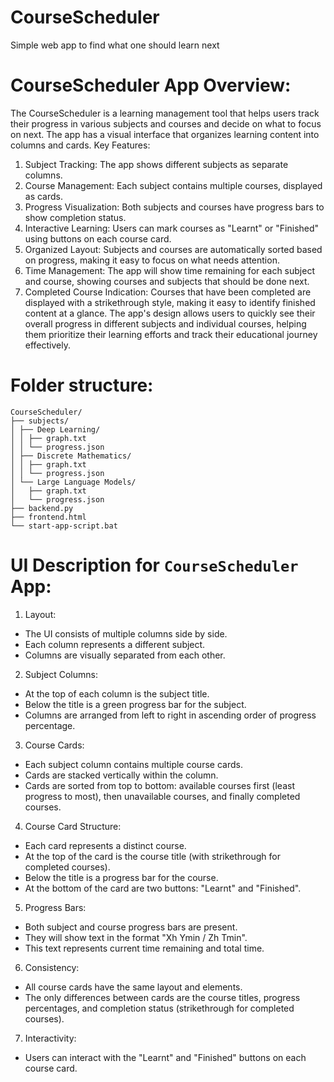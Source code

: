 # CourseScheduler
Simple web app to find what one should learn next

# CourseScheduler App Overview:
The CourseScheduler is a learning management tool that helps users track their progress in various subjects and courses and decide on what to focus on next. The app has a visual interface that organizes learning content into columns and cards. Key Features:
1. Subject Tracking: The app shows different subjects as separate columns.
2. Course Management: Each subject contains multiple courses, displayed as cards.
3. Progress Visualization: Both subjects and courses have progress bars to show completion status.
4. Interactive Learning: Users can mark courses as "Learnt" or "Finished" using buttons on each course card.
5. Organized Layout: Subjects and courses are automatically sorted based on progress, making it easy to focus on what needs attention.
6. Time Management: The app will show time remaining for each subject and course, showing courses and subjects that should be done next.
7. Completed Course Indication: Courses that have been completed are displayed with a strikethrough style, making it easy to identify finished content at a glance.
The app's design allows users to quickly see their overall progress in different subjects and individual courses, helping them prioritize their learning efforts and track their educational journey effectively.
# Folder structure:
```
CourseScheduler/
├── subjects/
│ ├── Deep Learning/
│ │ ├── graph.txt
│ │ └── progress.json
│ ├── Discrete Mathematics/
│ │ ├── graph.txt
│ │ └── progress.json
│ └── Large Language Models/
│   ├── graph.txt
│   └── progress.json
├── backend.py
├── frontend.html
└── start-app-script.bat
```
# UI Description for `CourseScheduler` App:
1. Layout:
- The UI consists of multiple columns side by side.
- Each column represents a different subject.
- Columns are visually separated from each other.
2. Subject Columns:
- At the top of each column is the subject title.
- Below the title is a green progress bar for the subject.
- Columns are arranged from left to right in ascending order of progress percentage.
3. Course Cards:
- Each subject column contains multiple course cards.
- Cards are stacked vertically within the column.
- Cards are sorted from top to bottom: available courses first (least progress to most), then unavailable courses, and finally completed courses.
4. Course Card Structure:
- Each card represents a distinct course.
- At the top of the card is the course title (with strikethrough for completed courses).
- Below the title is a progress bar for the course.
- At the bottom of the card are two buttons: "Learnt" and "Finished".
5. Progress Bars:
- Both subject and course progress bars are present.
- They will show text in the format "Xh Ymin / Zh Tmin".
- This text represents current time remaining and total time.
6. Consistency:
- All course cards have the same layout and elements.
- The only differences between cards are the course titles, progress percentages, and completion status (strikethrough for completed courses).
7. Interactivity:
- Users can interact with the "Learnt" and "Finished" buttons on each course card.
